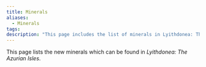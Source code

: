 ```yaml
---
title: Minerals
aliases:
  - Minerals
tags: 
description: "This page includes the list of minerals in Lyithdonea: The Azurian Isles."
---
```

This page lists the new minerals which can be found in *Lyithdonea: The Azurian Isles*.